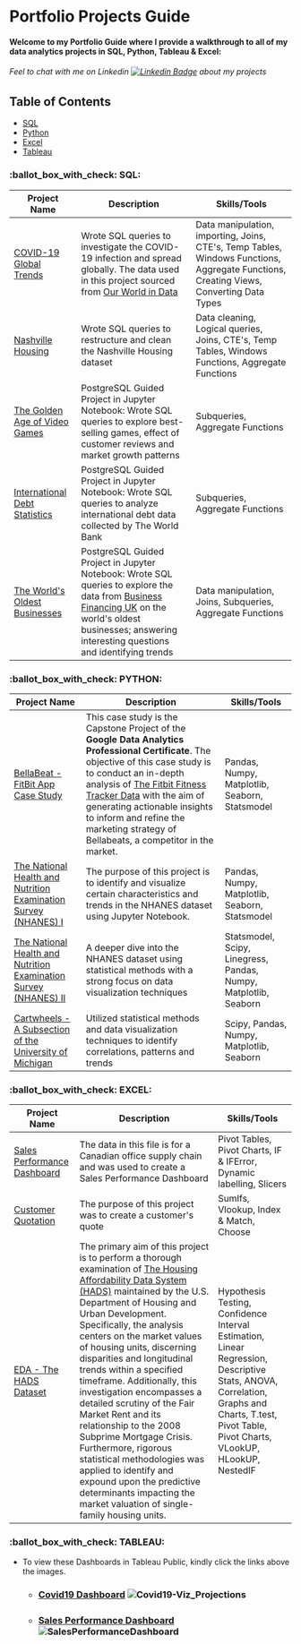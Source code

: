 <h1>
  Portfolio Projects Guide
</h1>

<h4>
  Welcome to my Portfolio Guide where I provide a walkthrough to all of my data analytics projects in SQL, Python, Tableau & Excel:
 </h4>
 <h6>

Feel to chat with me on Linkedin [![Linkedin Badge](https://img.shields.io/badge/-Oluwatobi_Ndom-blue?style=flat&logo=Linkedin&logoColor=white)](https://www.linkedin.com/in/oluwatobi-n-a8145a79/) about my projects

 
 
 ## Table of Contents
- [SQL](#ballot_box_with_check-sql)
- [Python](#ballot_box_with_check-python)
- [Excel](#ballot_box_with_check-excel)
- [Tableau](#ballot_box_with_check-tableau)
 



  
  


 <h3>:ballot_box_with_check: SQL:</h3>                      
  
  
| Project Name  |   Description | Skills/Tools |
| ------------- | ------------- | ------------ |
| <a href="https://github.com/oluwatobindom/PortfolioProjects/blob/main/SQL/Covid19%20Global%20-%20DataExploration.sql" target="_blank">COVID-19 Global Trends </a> | Wrote SQL queries to investigate the COVID-19 infection and spread globally. The data used in this project sourced from <a href="https://ourworldindata.org/covid-deaths" target="_blank">Our World in Data</a> | Data manipulation, importing, Joins, CTE's, Temp Tables, Windows Functions, Aggregate Functions, Creating Views, Converting Data Types  |
| <a href="https://github.com/oluwatobindom/PortfolioProjects/blob/main/SQL/NashvilleHousing%20-%20Data%20Cleaning.sql" target="_blank">Nashville Housing </a> | Wrote SQL queries to restructure and clean the Nashville Housing dataset  | Data cleaning, Logical queries, Joins, CTE's, Temp Tables, Windows Functions, Aggregate Functions | 
| <a href="https://github.com/oluwatobindom/PortfolioProjects/blob/main/SQL/The%20Golden%20Age%20of%20Video%20Games.ipynb" target="_blank">The Golden Age of Video Games </a> | PostgreSQL Guided Project in Jupyter Notebook: Wrote SQL queries to explore best-selling games, effect of customer reviews and market growth patterns  | Subqueries, Aggregate Functions |  
| <a href="https://github.com/oluwatobindom/PortfolioProjects/blob/main/SQL/International%20Debt%20Statistics.ipynb" target="_blank">International Debt Statistics </a> | PostgreSQL Guided Project in Jupyter Notebook: Wrote SQL queries to analyze international debt data collected by The World Bank  | Subqueries, Aggregate Functions |
| <a href="https://github.com/oluwatobindom/PortfolioProjects/blob/main/SQL/The%20World's%20Oldest%20Businesses.ipynb" target="_blank">The World's Oldest Businesses </a> | PostgreSQL Guided Project in Jupyter Notebook: Wrote SQL queries to explore the data from <a href="https://BusinessFinancing.co.uk" target="_blank">Business Financing UK</a> on the world's oldest businesses; answering interesting questions and identifying trends | Data manipulation, Joins, Subqueries, Aggregate Functions |

  
  
 <h3>:ballot_box_with_check: PYTHON:</h3>                      
  
  
| Project Name  |   Description | Skills/Tools |
| ------------- | ------------- | ------------ |
|  <a href="https://github.com/oluwatobindom/PortfolioProjects/blob/main/PYTHON/Bellabeat_CaseStudy.ipynb" target="_blank">BellaBeat - FitBit App Case Study</a> | This case study is the Capstone Project of the **Google Data Analytics Professional Certificate**. The objective of this case study is to conduct an in-depth analysis of <a href="https://www.kaggle.com/datasets/arashnic/fitbit" target="_blank">The Fitbit Fitness Tracker Data</a> with the aim of generating actionable insights to inform and refine the marketing strategy of Bellabeats, a competitor in the market.| Pandas, Numpy, Matplotlib, Seaborn, Statsmodel |
|  <a href="https://github.com/oluwatobindom/PortfolioProjects/blob/main/PYTHON/NHANES%20I%20-%20Data%20Exploration.ipynb" target="_blank">The National Health and Nutrition Examination Survey (NHANES) I</a> | The purpose of this project is to identify and visualize certain characteristics and trends in the NHANES dataset using Jupyter Notebook. | Pandas, Numpy, Matplotlib, Seaborn, Statsmodel |
| <a href="https://github.com/oluwatobindom/PortfolioProjects/blob/main/PYTHON/NHANES%20II%20-%20Data%20Exploration.ipynb" target="_blank">The National Health and Nutrition Examination Survey (NHANES) II</a> | A deeper dive into the NHANES dataset using statistical methods with a strong focus on data visualization techniques | Statsmodel, Scipy, Linegress, Pandas, Numpy, Matplotlib, Seaborn  |
| <a href="https://github.com/oluwatobindom/PortfolioProjects/blob/main/PYTHON/Cartwheel%20%20-%20Data%20Exploration.ipynb" target="_blank">Cartwheels - A Subsection of the University of Michigan</a> | Utilized statistical methods and data visualization techniques to identify correlations, patterns and trends | Scipy, Pandas, Numpy, Matplotlib, Seaborn  |

  
  
 <h3>:ballot_box_with_check: EXCEL:</h3>                      
  
  
| Project Name  |   Description | Skills/Tools |
| ------------- | ------------- | ------------ |
|  <a href="https://github.com/oluwatobindom/PortfolioProjects/blob/main/EXCEL/Dashboard%20-%20Pivot%20Tables%2C%20Pivot%20Charts%2C%20Slicers.xlsx" target="_blank">Sales Performance Dashboard</a> | The data in this file is for a Canadian office supply chain and was used to create a Sales Performance Dashboard| Pivot Tables, Pivot Charts, IF & IFError, Dynamic labelling, Slicers|
| <a href="https://github.com/oluwatobindom/PortfolioProjects/blob/main/EXCEL/Quotation%20-%20Sumifs%2C%20Vloookup%2C%20Choose%2C%20Index%20%26%20Match.xlsx" target="_blank">Customer Quotation</a> | The purpose of this project was to create a customer's quote  | SumIfs, Vlookup, Index & Match, Choose |  
|  <a href="https://github.com/oluwatobindom/PortfolioProjects/tree/main/EXCEL/HADSProject" target="_blank">EDA - The HADS Dataset</a> | The primary aim of this project is to perform a thorough examination of <a href="https://www.huduser.gov/portal/datasets/hads/hads.html" target="_blank">The Housing Affordability Data System (HADS)</a> maintained by the U.S. Department of Housing and Urban Development. Specifically, the analysis centers on the market values of housing units, discerning disparities and longitudinal trends within a specified timeframe. Additionally, this investigation encompasses a detailed scrutiny of the Fair Market Rent and its relationship to the 2008 Subprime Mortgage Crisis. Furthermore, rigorous statistical methodologies was applied to identify and expound upon the predictive determinants impacting the market valuation of single-family housing units.|Hypothesis Testing, Confidence Interval Estimation, Linear Regression, Descriptive Stats, ANOVA, Correlation, Graphs and Charts, T.test, Pivot Table, Pivot Charts, VLookUP, HLookUP, NestedIF|

      
     
<h3>:ballot_box_with_check: TABLEAU:</h3>


-  To view these Dashboards in Tableau Public, kindly click the links above the images.
    <h3>
    
     - <a href="https://public.tableau.com/app/profile/oluwatobi.ndom/viz/CovidDataVisualization_16650337890860/Dashboard1" target="_blank">Covid19 Dashboard</a>
       ![Covid19-Viz_Projections](https://user-images.githubusercontent.com/98953710/195890615-546fd4b4-b28a-4b46-8924-3aa615c3ee04.png) 
       
       <h3>
       
       <h3>
       
      - <a href="https://public.tableau.com/app/profile/oluwatobi.ndom/viz/SalesPerformanceDashboard_16651210027870/SalesPerformanceDashboard" target="_blank">Sales Performance Dashboard</a>
      ![SalesPerformanceDashboard](https://user-images.githubusercontent.com/98953710/195890847-1a17ab06-c6c9-4596-a4a0-3c14be75bbb7.png)
      
      </h3>
